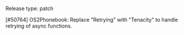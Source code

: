 Release type: patch

[#50764] OS2Phonebook: Replace "Retrying" with "Tenacity" to handle retrying of async functions.

